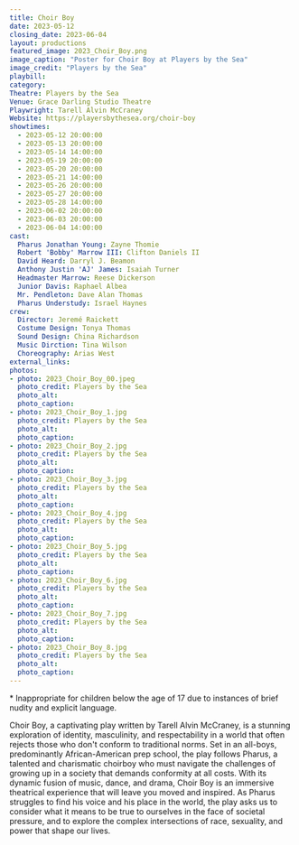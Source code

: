 ```yaml
---
title: Choir Boy
date: 2023-05-12
closing_date: 2023-06-04
layout: productions
featured_image: 2023_Choir_Boy.png
image_caption: "Poster for Choir Boy at Players by the Sea"
image_credit: "Players by the Sea"
playbill: 
category: 
Theatre: Players by the Sea
Venue: Grace Darling Studio Theatre
Playwright: Tarell Alvin McCraney
Website: https://playersbythesea.org/choir-boy
showtimes: 
  - 2023-05-12 20:00:00
  - 2023-05-13 20:00:00
  - 2023-05-14 14:00:00
  - 2023-05-19 20:00:00
  - 2023-05-20 20:00:00
  - 2023-05-21 14:00:00
  - 2023-05-26 20:00:00
  - 2023-05-27 20:00:00
  - 2023-05-28 14:00:00
  - 2023-06-02 20:00:00
  - 2023-06-03 20:00:00
  - 2023-06-04 14:00:00
cast:
  Pharus Jonathan Young: Zayne Thomie
  Robert 'Bobby' Marrow III: Clifton Daniels II
  David Heard: Darryl J. Beamon
  Anthony Justin 'AJ' James: Isaiah Turner
  Headmaster Marrow: Reese Dickerson
  Junior Davis: Raphael Albea
  Mr. Pendleton: Dave Alan Thomas
  Pharus Understudy: Israel Haynes
crew:
  Director: Jeremé Raickett
  Costume Design: Tonya Thomas
  Sound Design: China Richardson
  Music Dirction: Tina Wilson
  Choreography: Arias West
external_links:
photos:
- photo: 2023_Choir_Boy_00.jpeg
  photo_credit: Players by the Sea
  photo_alt: 
  photo_caption: 
- photo: 2023_Choir_Boy_1.jpg
  photo_credit: Players by the Sea
  photo_alt: 
  photo_caption: 
- photo: 2023_Choir_Boy_2.jpg
  photo_credit: Players by the Sea
  photo_alt: 
  photo_caption: 
- photo: 2023_Choir_Boy_3.jpg
  photo_credit: Players by the Sea
  photo_alt: 
  photo_caption: 
- photo: 2023_Choir_Boy_4.jpg
  photo_credit: Players by the Sea
  photo_alt: 
  photo_caption: 
- photo: 2023_Choir_Boy_5.jpg
  photo_credit: Players by the Sea
  photo_alt: 
  photo_caption: 
- photo: 2023_Choir_Boy_6.jpg
  photo_credit: Players by the Sea
  photo_alt: 
  photo_caption: 
- photo: 2023_Choir_Boy_7.jpg
  photo_credit: Players by the Sea
  photo_alt: 
  photo_caption: 
- photo: 2023_Choir_Boy_8.jpg
  photo_credit: Players by the Sea
  photo_alt: 
  photo_caption: 
---
```

\* Inappropriate for children below the age of 17 due to instances of brief nudity and explicit language.

Choir Boy, a captivating play written by Tarell Alvin McCraney, is a stunning exploration of identity, masculinity, and respectability in a world that often rejects those who don't conform to traditional norms. Set in an all-boys, predominantly African-American prep school, the play follows Pharus, a talented and charismatic choirboy who must navigate the challenges of growing up in a society that demands conformity at all costs. With its dynamic fusion of music, dance, and drama, Choir Boy is an immersive theatrical experience that will leave you moved and inspired. As Pharus struggles to find his voice and his place in the world, the play asks us to consider what it means to be true to ourselves in the face of societal pressure, and to explore the complex intersections of race, sexuality, and power that shape our lives.
